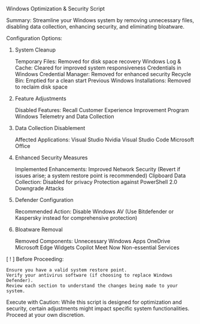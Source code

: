 Windows Optimization & Security Script

Summary: Streamline your Windows system by removing unnecessary files, disabling data collection, enhancing security, and eliminating bloatware.

Configuration Options:
1. System Cleanup

    Temporary Files: Removed for disk space recovery
    Windows Log & Cache: Cleared for improved system responsiveness
    Credentials in Windows Credential Manager: Removed for enhanced security
    Recycle Bin: Emptied for a clean start
    Previous Windows Installations: Removed to reclaim disk space

2. Feature Adjustments

    Disabled Features:
        Recall
        Customer Experience Improvement Program
        Windows Telemetry and Data Collection

3. Data Collection Disablement

    Affected Applications:
        Visual Studio
        Nvidia
        Visual Studio Code
        Microsoft Office

4. Enhanced Security Measures

    Implemented Enhancements:
        Improved Network Security (Revert if issues arise; a system restore point is recommended)
        Clipboard Data Collection: Disabled for privacy
        Protection against PowerShell 2.0 Downgrade Attacks

5. Defender Configuration

    Recommended Action:
        Disable Windows AV (Use Bitdefender or Kaspersky instead for comprehensive protection)

6. Bloatware Removal

    Removed Components:
        Unnecessary Windows Apps
        OneDrive
        Microsoft Edge
        Widgets
        Copilot
        Meet Now
        Non-essential Services

[ ! ] Before Proceeding:

    Ensure you have a valid system restore point.
    Verify your antivirus software (if choosing to replace Windows Defender).
    Review each section to understand the changes being made to your system.

Execute with Caution: While this script is designed for optimization and security, certain adjustments might impact specific system functionalities. Proceed at your own discretion.
